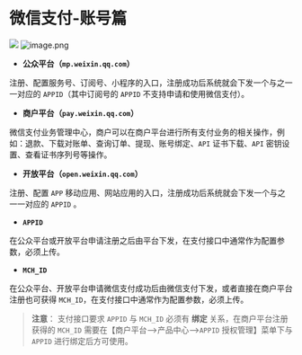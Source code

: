 # 微信支付-账号篇
![](https://picker-oss.oss-cn-beijing.aliyuncs.com/20200330/356cf349b21a95af2dff6a55a531016d.png_target)
![image.png](https://picker-oss.oss-cn-beijing.aliyuncs.com/20200330/39f28ce0a3b5ea62baf03c3f90ec5f90.png_target)

* **公众平台（`mp.weixin.qq.com`）**

注册、配置服务号、订阅号、小程序的入口，注册成功后系统就会下发一个与之一一对应的 `APPID`（其中订阅号的 `APPID` 不支持申请和使用微信支付）。

* **商户平台（`pay.weixin.qq.com`）**

微信支付业务管理中心，商户可以在商户平台进行所有支付业务的相关操作，例如：退款、下载对账单、查询订单、提现、账号绑定、`API` 证书下载、`API` 密钥设置、查看证书序列号等操作。

* **开放平台（`open.weixin.qq.com`）**

注册、配置 `APP` 移动应用、网站应用的入口，注册成功后系统就会下发一个与之一一对应的 `APPID` 。

* **`APPID`**

在公众平台或开放平台申请注册之后由平台下发，在支付接口中通常作为配置参数，必须上传。

* **`MCH_ID`**

在公众平台、开放平台申请微信支付成功后由微信支付下发，或者直接在商户平台注册也可获得 `MCH_ID`，在支付接口中通常作为配置参数，必须上传。

> **注意**： 支付接口要求 `APPID` 与 `MCH_ID` 必须有 **绑定** 关系，在商户平台注册获得的 `MCH_ID` 需要在【商户平台—>产品中心—>`APPID` 授权管理】菜单下与 `APPID` 进行绑定后方可使用。